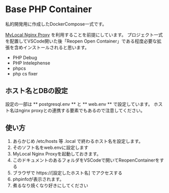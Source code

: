 # Base PHP Container

私的開発用に作成したDockerCompose一式です。

[MyLocal Nginx Proxy](https://github.com/saitoooo/mylocal-nginx-proxy) を利用することを前提にしています。
プロジェクト一式を配置してVSCode開いた後「Reopen Open Container」である程度必要な拡張を含めインストールされると思います。

* PHP Debug
* PHP Intelephense
* phpcs
* php cs fixer

## ホスト名とDBの設定

設定の一部は ** postgresql.env ** と ** web.env ** で設定しています。
ホスト名はnginx proxyとの連携する要素でもあるので注意してください。

## 使い方

1. あらかじめ /etc/hosts 等 .local で終わるホスト名を設定します。
1. そのソフト名をweb.envに設定します
1. MyLocal Nginx Proxyを起動しておきます。
1. このドキュメントのあるフォルダをVSCodeで開いてReopenContainerをする
1. ブラウザで https://[設定したホスト名] でアクセスする
1. phpinfoが表示されます。
1. 煮るなり焼くなり好きにしてください

